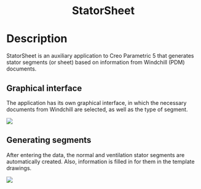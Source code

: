 <h1 align="center">StatorSheet</h1>

# Description

StatorSheet is an auxiliary application to Creo Parametric 5 that generates stator segments (or sheet) based on information from Windchill (PDM) documents.

## Graphical interface
The application has its own graphical interface, in which the necessary documents from Windchill are selected, as well as the type of segment.

![](gif/GUI.gif)

## Generating segments
After entering the data, the normal and ventilation stator segments are automatically created. Also, information is filled in for them in the template drawings.

![](gif/main_part.gif)
